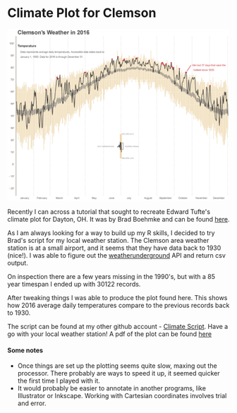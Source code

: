 # Climate Plot for Clemson
<img src="/assests/Clemson-2016.jpg" alt="Drawing" style="width: 1000px;"/>


Recently I can across a tutorial that sought to recreate Edward Tufte's climate plot for Dayton, OH. It was by Brad Boehmke and can be found [here](https://rpubs.com/bradleyboehmke/weather_graphic).

As I am always looking for a way to build up my R skills, I decided to try Brad's script for my local weather station. The Clemson area weather station is at a small airport, and it seems that they have data back to 1930 (nice!). I was able to figure out the [weatherunderground](weatherunderground.com) API and return csv output.

On inspection there are a few years missing in the 1990's, but with a 85 year timespan I ended up with 30122 records.

After tweaking things I was able to produce the plot found here. This shows how 2016 average daily temperatures compare to the previous records back to 1930.



The script can be found at my other github account - [Climate Script](https://github.com/ogletrees/ClimateStudy). Have a go with your local weather station! A pdf of the plot can be found [here](https://github.com/scottogletree/scottogletree.github.io/raw/master/assests/Clemson-2016.pdf)

#### Some notes
- Once things are set up the plotting seems quite slow, maxing out the processor. There probably are ways to speed it up, it seemed quicker the first time I played with it.
- It would probably be easier to annotate in another programs, like Illustrator or Inkscape. Working with Cartesian coordinates involves trial and error.
